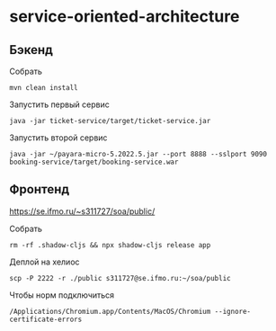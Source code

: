 # service-oriented-architecture

## Бэкенд

Собрать

```shell
mvn clean install
```

Запустить первый сервис

```shell
java -jar ticket-service/target/ticket-service.jar
```

Запустить второй сервис

```shell
java -jar ~/payara-micro-5.2022.5.jar --port 8888 --sslport 9090 booking-service/target/booking-service.war
```

## Фронтенд

https://se.ifmo.ru/~s311727/soa/public/

Собрать

```shell
rm -rf .shadow-cljs && npx shadow-cljs release app
```

Деплой на хелиос

```shell
scp -P 2222 -r ./public s311727@se.ifmo.ru:~/soa/public
```

Чтобы норм подключиться

```shell
/Applications/Chromium.app/Contents/MacOS/Chromium --ignore-certificate-errors
```